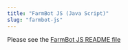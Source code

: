 ```yaml
---
title: "FarmBot JS (Java Script)"
slug: "farmbot-js"
---
```


Please see the [FarmBot JS README file](https://github.com/FarmBot/farmbot-js/blob/master/README.md)
